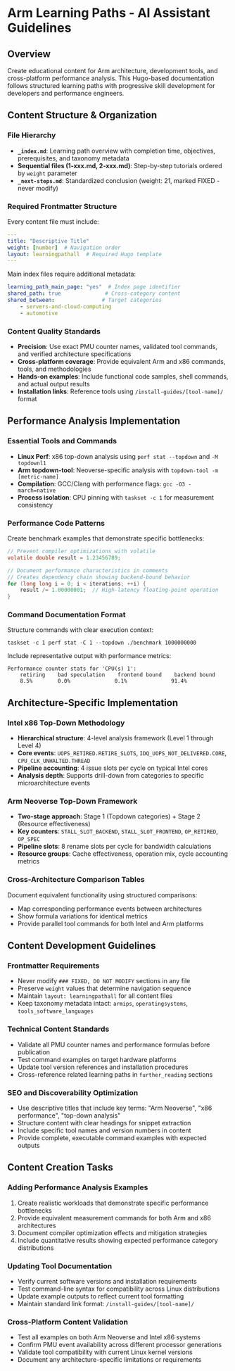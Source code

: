 # Arm Learning Paths - AI Assistant Guidelines

## Overview
Create educational content for Arm architecture, development tools, and cross-platform performance analysis. This Hugo-based documentation follows structured learning paths with progressive skill development for developers and performance engineers.

## Content Structure & Organization

### File Hierarchy
- **`_index.md`**: Learning path overview with completion time, objectives, prerequisites, and taxonomy metadata
- **Sequential files (1-xxx.md, 2-xxx.md)**: Step-by-step tutorials ordered by `weight` parameter
- **`_next-steps.md`**: Standardized conclusion (weight: 21, marked FIXED - never modify)

### Required Frontmatter Structure
Every content file must include:
```yaml
---
title: "Descriptive Title"
weight: [number]  # Navigation order
layout: learningpathall  # Required Hugo template
---
```

Main index files require additional metadata:
```yaml
learning_path_main_page: "yes"  # Index page identifier
shared_path: true              # Cross-category content
shared_between:               # Target categories
    - servers-and-cloud-computing
    - automotive
```

### Content Quality Standards
- **Precision**: Use exact PMU counter names, validated tool commands, and verified architecture specifications
- **Cross-platform coverage**: Provide equivalent Arm and x86 commands, tools, and methodologies
- **Hands-on examples**: Include functional code samples, shell commands, and actual output results
- **Installation links**: Reference tools using `/install-guides/[tool-name]/` format

## Performance Analysis Implementation

### Essential Tools and Commands
- **Linux Perf**: x86 top-down analysis using `perf stat --topdown` and `-M topdownl1`
- **Arm topdown-tool**: Neoverse-specific analysis with `topdown-tool -m [metric-name]`
- **Compilation**: GCC/Clang with performance flags: `gcc -O3 -march=native`
- **Process isolation**: CPU pinning with `taskset -c 1` for measurement consistency

### Performance Code Patterns
Create benchmark examples that demonstrate specific bottlenecks:
```c
// Prevent compiler optimizations with volatile
volatile double result = 1.23456789;

// Document performance characteristics in comments
// Creates dependency chain showing backend-bound behavior
for (long long i = 0; i < iterations; ++i) {
    result /= 1.00000001;  // High-latency floating-point operation
}
```

### Command Documentation Format
Structure commands with clear execution context:
```console
taskset -c 1 perf stat -C 1 --topdown ./benchmark 1000000000
```

Include representative output with performance metrics:
```output
Performance counter stats for 'CPU(s) 1':
    retiring    bad speculation    frontend bound    backend bound
    8.5%        0.0%              0.1%              91.4%
```

## Architecture-Specific Implementation

### Intel x86 Top-Down Methodology
- **Hierarchical structure**: 4-level analysis framework (Level 1 through Level 4)
- **Core events**: `UOPS_RETIRED.RETIRE_SLOTS`, `IDQ_UOPS_NOT_DELIVERED.CORE`, `CPU_CLK_UNHALTED.THREAD`
- **Pipeline accounting**: 4 issue slots per cycle on typical Intel cores
- **Analysis depth**: Supports drill-down from categories to specific microarchitecture events

### Arm Neoverse Top-Down Framework
- **Two-stage approach**: Stage 1 (Topdown categories) + Stage 2 (Resource effectiveness)
- **Key counters**: `STALL_SLOT_BACKEND`, `STALL_SLOT_FRONTEND`, `OP_RETIRED`, `OP_SPEC`
- **Pipeline slots**: 8 rename slots per cycle for bandwidth calculations
- **Resource groups**: Cache effectiveness, operation mix, cycle accounting metrics

### Cross-Architecture Comparison Tables
Document equivalent functionality using structured comparisons:
- Map corresponding performance events between architectures
- Show formula variations for identical metrics
- Provide parallel tool commands for both Intel and Arm platforms

## Content Development Guidelines

### Frontmatter Requirements
- Never modify `### FIXED, DO NOT MODIFY` sections in any file
- Preserve `weight` values that determine navigation sequence
- Maintain `layout: learningpathall` for all content files
- Keep taxonomy metadata intact: `armips`, `operatingsystems`, `tools_software_languages`

### Technical Content Standards
- Validate all PMU counter names and performance formulas before publication
- Test command examples on target hardware platforms
- Update tool version references and installation procedures
- Cross-reference related learning paths in `further_reading` sections

### SEO and Discoverability Optimization
- Use descriptive titles that include key terms: "Arm Neoverse", "x86 performance", "top-down analysis"
- Structure content with clear headings for snippet extraction
- Include specific tool names and version numbers in content
- Provide complete, executable command examples with expected outputs

## Content Creation Tasks

### Adding Performance Analysis Examples
1. Create realistic workloads that demonstrate specific performance bottlenecks
2. Provide equivalent measurement commands for both Arm and x86 architectures
3. Document compiler optimization effects and mitigation strategies
4. Include quantitative results showing expected performance category distributions

### Updating Tool Documentation
- Verify current software versions and installation requirements
- Test command-line syntax for compatibility across Linux distributions
- Update example outputs to reflect current tool formatting
- Maintain standard link format: `/install-guides/[tool-name]/`

### Cross-Platform Content Validation
- Test all examples on both Arm Neoverse and Intel x86 systems
- Confirm PMU event availability across different processor generations
- Validate tool compatibility with current Linux kernel versions
- Document any architecture-specific limitations or requirements